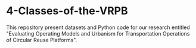# 4-Classes-of-the-VRPB
This repository present datasets and Python code for our research entitled "Evaluating Operating Models and Urbanism for Transportation Operations of Circular Reuse Platforms".
